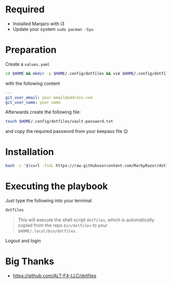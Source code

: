 # Required

- Installed Manjaro with i3
- Update your system `sudo pacman -Syu`

# Preparation

Create a `values.yaml`

```bash
cd $HOME && mkdir -p $HOME/.config/dotfiles && vim $HOME/.config/dotfiles/values.yaml
```

with the following content

```yaml
---
git_user_email: your-email@address.com
git_user_name: your name
```

Afterwards create the following file:

```bash
touch $HOME/.config/dotfiles/vault-password.txt
```

and copy the required password from your keepass file :wink:

# Installation

```bash
bash -c "$(curl -fsSL https://raw.githubusercontent.com/MarbyRazor/dotfiles-ansible/main/bin/dotfiles)"
```

# Executing the playbook

Just type the following into your terminal

```bash
dotfiles
```

> This will execute the shell script `dotfiles`, which is automatically copied from the repo `bin/dotfiles` to your `$HOME/.local/bin/dotfiles`.

Logout and login

# Big Thanks

- https://github.com/ALT-F4-LLC/dotfiles

